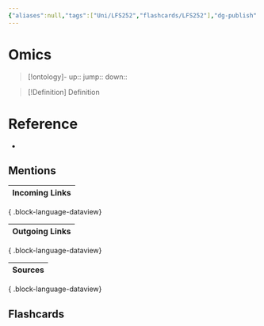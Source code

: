 ```yaml
---
{"aliases":null,"tags":["Uni/LFS252","flashcards/LFS252"],"dg-publish":true,"permalink":"/cards/omics/","dgPassFrontmatter":true}
---
```


# Omics

> [!ontology]-
> up:: 
> jump:: 
> down:: 

> [!Definition] Definition

# Reference

- 

## Mentions

| Incoming Links |
| -------------- |

{ .block-language-dataview}

| Outgoing Links |
| -------------- |

{ .block-language-dataview}

| Sources |
| ------- |

{ .block-language-dataview}

## Flashcards